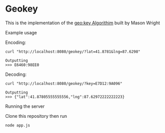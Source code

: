 
# Geokey
This is the implementation of the [geo:key Algorithim](https://www.linkedin.com/pulse/geokey-new-open-memorable-geocoding-system-jaime-olivares) built by Mason Wright

Example usage

Encoding: 
```
curl "http://localhost:8080/geokey/?lat=41.8781&lng=87.6298"

Outputting
>>> E6460:98EE0
```
Decoding: 
```
curl "http://localhost:8080/geokey/?key=E7D12:9A096"

Outputting
>>> {"lat":41.87805555555556,"lng":87.62972222222223}
```

Running the server

Clone this repository then run
```
node app.js
```
